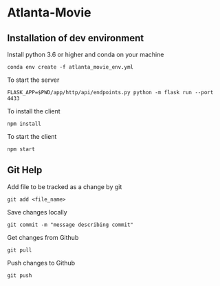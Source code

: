 # Atlanta-Movie

## Installation of dev environment

Install python 3.6 or higher and conda on your machine

```
conda env create -f atlanta_movie_env.yml 
```

To start the server
```
FLASK_APP=$PWD/app/http/api/endpoints.py python -m flask run --port 4433
```

To install the client
```
npm install
```

To start the client
```
npm start
```

## Git Help

Add file to be tracked as a change by git
```
git add <file_name>
```

Save changes locally
```
git commit -m "message describing commit"
```

Get changes from Github
```
git pull
```

Push changes to Github
```
git push
```
